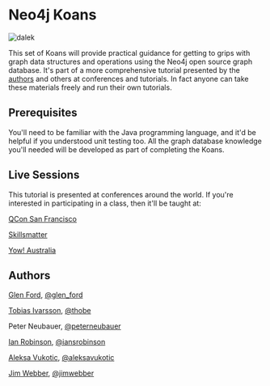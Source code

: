 Neo4j Koans
===========

![dalek](https://github.com/jimwebber/neo4j-tutorial/raw/master/presentation/Intro%20to%20Neo4j.key/image54.png)

This set of Koans will provide practical guidance for getting to grips with graph data structures and operations using the Neo4j open source graph database. It's part of a more comprehensive tutorial presented by the [authors](#authors) and others at conferences and tutorials. In fact anyone can take these materials freely and run their own tutorials.

Prerequisites
-------------

You'll need to be familiar with the Java programming language, and it'd be helpful if you understood unit testing too. All the graph database knowledge you'll needed will be developed as part of completing the Koans. 

Live Sessions
-------------

This tutorial is presented at conferences around the world. If you're interested in participating in a class, then it'll be taught at:

[QCon San Francisco](http://qconsf.com/sf2011/presentations/show_presentation.jsp?oid=3459)

[Skillsmatter](http://skillsmatter.com/course/nosql/neo4j-tutorial)

[Yow! Australia](http://www.yowconference.com.au/index.html)

Authors <a name="authors">
-------

[Glen Ford](http://usersource.net/), [@glen_ford](http://twitter.com/glen_ford)

[Tobias Ivarsson](http://www.thobe.org/), [@thobe](http://twitter.com/thobe)

Peter Neubauer, [@peterneubauer](http://twitter.com/peterneubauer)

[Ian Robinson](http://iansrobinson.com), [@iansrobinson](http://twitter.com/iansrobinson)

[Aleksa Vukotic](http://aleksavukotic.com), [@aleksavukotic](http://twitter.com/aleksavukotic)

[Jim Webber](http://jimwebber.org/), [@jimwebber](http://twitter.com/jimwebber)



